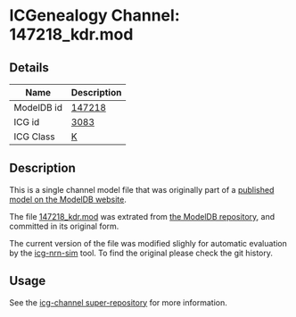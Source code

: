 # ICGenealogy Channel: 147218\_kdr.mod

## Details

Name | Description
---- | -----------
ModelDB id | [147218](http://senselab.med.yale.edu/ModelDB/ShowModel.cshtml?model=147218)
ICG id | [3083](http://icg.neurotheory.ox.ac.uk/channels/1/3083)
ICG Class | [K](http://icg.neurotheory.ox.ac.uk/channels/1)

## Description

This is a single channel model file that was originally part of a [published model on the ModelDB website](http://senselab.med.yale.edu/mModelDB/ShowModel.cshtml?model=147218).


The file [147218\_kdr.mod](147218_kdr.mod) was extrated from [the ModelDB repository](http://senselab.med.yale.edu/ModelDB/ShowModel.cshtml?model=147218), and committed in its original form.

The current version of the file was modified slighly for automatic evaluation by the [icg-nrn-sim](https://github.com/icgenealogy/icg-nrn-sim) tool. To find the original please check the git history.


## Usage

See the [icg-channel super-repository](https://github.com/icgenealogy/icg-channels) for more information.